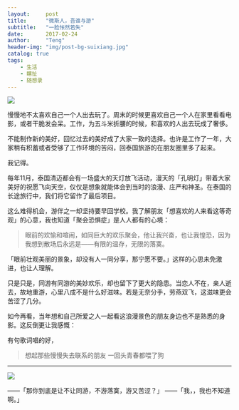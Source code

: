 ```yaml
---
layout:     post
title:      "微斯人，吾谁与游"
subtitle:   "一脸怅然若失"
date:       2017-02-24
author:     "Teng"
header-img: "img/post-bg-suixiang.jpg"
catalog: true
tags:
    - 生活
    - 瞎扯
    - 随想录
---
```


![](http://images.tengblog.cn/17-1-20/19714710-file_1484879058609_cb31.gif)


慢慢地不太喜欢自己一个人出去玩了。周末的时候更喜欢自己一个人在家里看看电影，或者干脆发会呆。工作，为五斗米折腰的时候，和喜欢的人出去玩成了奢侈。

不能制作新的美好，回忆过去的美好成了大家一致的选择。也许是工作了一年，大家稍有积蓄或者受够了工作环境的苦闷，回泰国旅游的在朋友圈里多了起来。

我记得。

每年11月，泰国清迈都会有一场盛大的天灯放飞活动，漫天的「孔明灯」带着大家美好的祝愿飞向天空，仅仅是想象就能体会到当时的浪漫、庄严和神圣。在泰国的长途旅行中，我们将它留作了最后项目。

这么难得机会，游伴之一却坚持要早回学校。我了解朋友「想喜欢的人来看这等奇观」的心意，我也知道「聚会恐惧症」是人人都有的心境：

> 眼前的欢愉和喧闹，如同巨大的欢乐聚会，他让我兴奋，也让我惶恐，因为我想到散场后永远是——有限的温存，无限的落寞。

「眼前壮观美丽的景象，却没有人一同分享，那宁愿不要。」这样的心思未免激进，也让人理解。

只是只是，同游有同游的美妙欢乐，却也留下了更大的隐患。当恋人不在，亲人逝去，故地重游，心里八成不是什么好滋味。若是无奈分手，劳燕双飞，这滋味更会苦涩了几分。

如今再看，当年想和自己所爱之人一起看这浪漫景色的朋友身边也不是熟悉的身影。这反倒更让我感慨：

有句歌词唱的好，

> 想起那些慢慢失去联系的朋友
> 一回头青春都喂了狗

-----

![](http://images.tengblog.cn/17-2-5/73947751-file_1486224510059_e89a.gif)

——「那你到底是让不让同游，不游落寞，游又苦涩？」
——「我，，我也不知道啊。」
